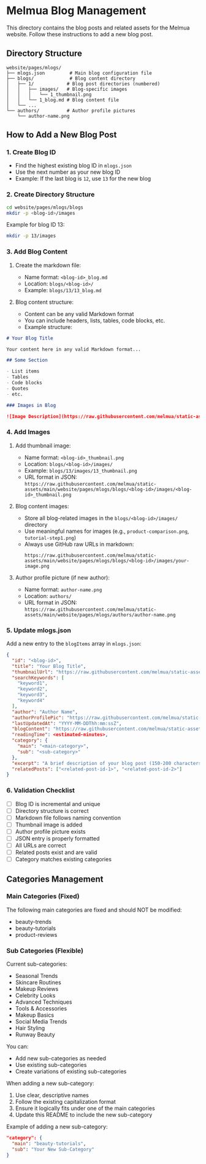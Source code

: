 # Melmua Blog Management

This directory contains the blog posts and related assets for the Melmua website. Follow these instructions to add a new blog post.

## Directory Structure

```
website/pages/mlogs/
├── mlogs.json         # Main blog configuration file
├── blogs/             # Blog content directory
│   ├── 1/            # Blog post directories (numbered)
│   │   ├── images/   # Blog-specific images
│   │   │   └── 1_thumbnail.png
│   │   └── 1_blog.md # Blog content file
│   └── ...
└── authors/          # Author profile pictures
    └── author-name.png
```

## How to Add a New Blog Post

### 1. Create Blog ID

- Find the highest existing blog ID in `mlogs.json`
- Use the next number as your new blog ID
- Example: If the last blog is `12`, use `13` for the new blog

### 2. Create Directory Structure

```bash
cd website/pages/mlogs/blogs
mkdir -p <blog-id>/images
```

Example for blog ID 13:
```bash
mkdir -p 13/images
```

### 3. Add Blog Content

1. Create the markdown file:
   - Name format: `<blog-id>_blog.md`
   - Location: `blogs/<blog-id>/`
   - Example: `blogs/13/13_blog.md`

2. Blog content structure:
   - Content can be any valid Markdown format
   - You can include headers, lists, tables, code blocks, etc.
   - Example structure:
```markdown
# Your Blog Title

Your content here in any valid Markdown format...

## Some Section

- List items
- Tables
- Code blocks
- Quotes
- etc.

### Images in Blog

![Image Description](https://raw.githubusercontent.com/melmua/static-assets/main/website/pages/mlogs/blogs/<blog-id>/images/your-image.png)

```

### 4. Add Images

1. Add thumbnail image:
   - Name format: `<blog-id>_thumbnail.png`
   - Location: `blogs/<blog-id>/images/`
   - Example: `blogs/13/images/13_thumbnail.png`
   - URL format in JSON: `https://raw.githubusercontent.com/melmua/static-assets/main/website/pages/mlogs/blogs/<blog-id>/images/<blog-id>_thumbnail.png`

2. Blog content images:
   - Store all blog-related images in the `blogs/<blog-id>/images/` directory
   - Use meaningful names for images (e.g., `product-comparison.png`, `tutorial-step1.png`)
   - Always use GitHub raw URLs in markdown:
     ```
     https://raw.githubusercontent.com/melmua/static-assets/main/website/pages/mlogs/blogs/<blog-id>/images/your-image.png
     ```

3. Author profile picture (if new author):
   - Name format: `author-name.png`
   - Location: `authors/`
   - URL format in JSON: `https://raw.githubusercontent.com/melmua/static-assets/main/website/pages/mlogs/authors/author-name.png`

### 5. Update mlogs.json

Add a new entry to the `blogItems` array in `mlogs.json`:

```json
{
  "id": "<blog-id>",
  "title": "Your Blog Title",
  "thumbnailUrl": "https://raw.githubusercontent.com/melmua/static-assets/main/website/pages/mlogs/blogs/<blog-id>/images/<blog-id>_thumbnail.png",
  "searchKeywords": [
    "keyword1",
    "keyword2",
    "keyword3",
    "keyword4"
  ],
  "author": "Author Name",
  "authorProfilePic": "https://raw.githubusercontent.com/melmua/static-assets/main/website/pages/mlogs/authors/author-name.png",
  "lastUpdatedAt": "YYYY-MM-DDThh:mm:ssZ",
  "blogContent": "https://raw.githubusercontent.com/melmua/static-assets/main/website/pages/mlogs/blogs/<blog-id>/<blog-id>_blog.md",
  "readingTime": <estimated-minutes>,
  "category": {
    "main": "<main-category>",
    "sub": "<sub-category>"
  },
  "excerpt": "A brief description of your blog post (150-200 characters)",
  "relatedPosts": ["<related-post-id-1>", "<related-post-id-2>"]
}
```

### 6. Validation Checklist

- [ ] Blog ID is incremental and unique
- [ ] Directory structure is correct
- [ ] Markdown file follows naming convention
- [ ] Thumbnail image is added
- [ ] Author profile picture exists
- [ ] JSON entry is properly formatted
- [ ] All URLs are correct
- [ ] Related posts exist and are valid
- [ ] Category matches existing categories

## Categories Management

### Main Categories (Fixed)
The following main categories are fixed and should NOT be modified:
- beauty-trends
- beauty-tutorials
- product-reviews

### Sub Categories (Flexible)
Current sub-categories:
- Seasonal Trends
- Skincare Routines
- Makeup Reviews
- Celebrity Looks
- Advanced Techniques
- Tools & Accessories
- Makeup Basics
- Social Media Trends
- Hair Styling
- Runway Beauty

You can:
- Add new sub-categories as needed
- Use existing sub-categories
- Create variations of existing sub-categories

When adding a new sub-category:
1. Use clear, descriptive names
2. Follow the existing capitalization format
3. Ensure it logically fits under one of the main categories
4. Update this README to include the new sub-category

Example of adding a new sub-category:
```json
"category": {
  "main": "beauty-tutorials",
  "sub": "Your New Sub-Category"
}
```
